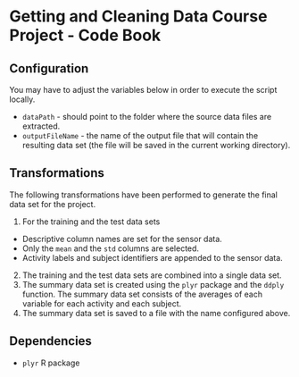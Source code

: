 # Getting and Cleaning Data Course Project - Code Book

## Configuration
You may have to adjust the variables below in order to execute the script locally.
* `dataPath` - should point to the folder where the source data files are extracted.
* `outputFileName` - the name of the output file that will contain the resulting data set (the file will be saved in the current working directory).

## Transformations
The following transformations have been performed to generate the final data set for the project.

1. For the training and the test data sets
  * Descriptive column names are set for the sensor data.
  * Only the `mean` and the `std` columns are selected.
  * Activity labels and subject identifiers are appended to the sensor data.
2. The training and the test data sets are combined into a single data set.
3. The summary data set is created using the `plyr` package and the `ddply` function. The summary data set consists of the averages of each variable for each activity and each subject.
4. The summary data set is saved to a file with the name configured above.

## Dependencies
* `plyr` R package
